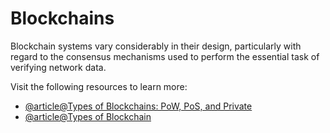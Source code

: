 # Blockchains

Blockchain systems vary considerably in their design, particularly with regard to the consensus mechanisms used to perform the essential task of verifying network data.

Visit the following resources to learn more:

- [@article@Types of Blockchains: PoW, PoS, and Private](https://www.gemini.com/cryptopedia/blockchain-types-pow-pos-private)
- [@article@Types of Blockchain](https://www.geeksforgeeks.org/types-of-blockchain/)
